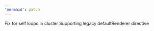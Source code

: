 ```yaml
---
'mermaid': patch
---
```


Fix for self loops in cluster
Supporting legacy defaultRenderer directive
